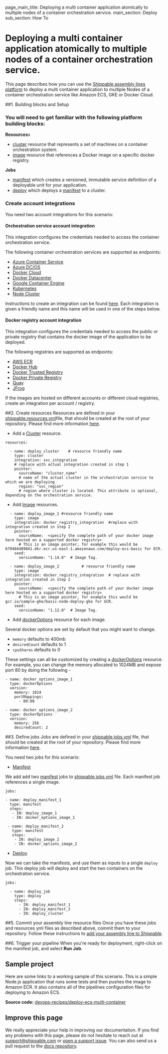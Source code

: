 page_main_title: Deploying a multi container application atomically to multiple nodes of a container orchestration service.
main_section: Deploy
sub_section: How To

# Deploying a multi container application atomically to multiple nodes of a container orchestration service.
This page describes how you can use the [Shippable assembly lines platform](/platform/overview/) to deploy a multi container application to multiple Nodes of a container orchestration service like Amazon ECS, GKE or Docker Cloud.

##1. Building blocks and Setup

### You will need to get familiar with the following platform building blocks:

**Resources**x
  - [cluster](/platform/workflow/resource/cluster/) resource that represents a set of machines on a container orchestration system.
  - [image](/platform/workflow/resource/image/) resource that references a Docker image on a specific docker registry.

**Jobs**
  - [manifest](/platform/workflow/job/manifest/) which creates a versioned, immutable service definition of a deployable unit for your application.
  - [deploy](/platform/workflow/job/deploy/) which deploys a [manifest](/platform/workflow/job/manifest/) to a cluster.

### Create account integrations
You need two account integrations for this scenario:

#### Orchestration service account integration
This integration configures the credentials needed to access the container orchestration service.

The following container orchestration services are supported as endpoints:

- [Azure Container Service](/platform/integration/azure-dcos)
- [Azure DC/OS](/platform/integration/azure-dcos)
- [Docker Cloud](/platform/integration/docker-cloud)
- [Docker Datacenter](/platform/integration/docker-datacenter)
- [Google Container Engine](/platform/integration/gke)
- [Kubernetes](/platform/integration/kubernetes)
- [Node Cluster](/platform/integration/node-cluster)

Instructions to create an integration can be found [here](http://docs.shippable.com/platform/tutorial/integration/howto-crud-integration/). Each integration is given a
friendly name and this name will be used in one of the steps below.

#### Docker registry account integration
This integration configures the credentials needed to access the public or private registry that contains the docker image of the application to be deployed.  

The following registries are supported as endpoints:

- [AWS ECR](/platform/integration/aws-ecr)
- [Docker Hub](/platform/integration/docker-hub)
- [Docker Trusted Registry](/platform/integration/docker-trusted-registry)
- [Docker Private Registry](/platform/integration/docker-private-registry)
- [Quay](/platform/integration/quay)
- [JFrog](/platform/integration/jfrog-artifactory)

If the images are hosted on different accounts or different cloud registries, create an integration per account / registry.

##2. Create resources
Resources are defined in your [shippable.resources.yml](/platform/tutorial/workflow/shippable-resources-yml/)file, that should be created at the root of your repository. Please find more information [here](/deploy/configuration/).

- Add a [Cluster](/platform/workflow/resource/cluster/) resource.
```
resources:

  - name: deploy_cluster    # resource friendly name
    type: cluster
    integration: svc_integration  
    # replace with actual integration created in step 1          
    pointer:
      sourceName: "cluster_name"
      # name of the actual cluster in the orchestration service to which we are deploying
      region: "svc_region"
      # region where cluster is located. This attribute is optional, depending on the orchestration service.
```

- Add [Image](/platform/workflow/resource/image/) resources.

```
  - name: deploy_image_1 #resource friendly name
    type: image
    integration: docker_registry_integration  #replace with integration created in step 2          
    pointer:
      sourceName:  <specify the complete path of your docker image here hosted on a supported docker registry>
      # This is an image pointer, for example this would be 679404489841.dkr.ecr.us-east-1.amazonaws.com/deploy-ecs-basic for ECR.
    seed:
      versionName: "1.14.0"  # Image Tag.

  - name: deploy_image_2          # resource friendly name
    type: image
    integration: docker_registry_integration  # replace with integration created in step 2          
    pointer:
      sourceName:  <specify the complete path of your docker image here hosted on a supported docker registry>
      # This is an image pointer, for example this would be gcr.io/sample-gke/basic-node-deploy-gke for GCR.
    seed:
      versionName: "1.12.0"  # Image Tag.
```

- Add [dockerOptions](/platform/workflow/resource/dockeroptions/#dockeroptions) resource for each image.

Several docker options are set by default that you might want to change.

- `memory` defaults to 400mb
- `desiredCount` defaults to 1
- `cpuShares` defaults to 0

These settings can all be customized by creating a [dockerOptions](/platform/workflow/resource/dockeroptions/#dockeroptions) resource. For example, you can change the memory allocated to 1024MB and expose port 80 by doing the following -

```
- name: docker_options_image_1
  type: dockerOptions
  version:
    memory: 1024
    portMappings:
      - 80:80

- name: docker_options_image_2
  type: dockerOptions
  version:
    memory: 256
    desiredCount: 2
```

##3. Define jobs
Jobs are defined in your [shippable.jobs.yml](/platform/tutorial/workflow/shippable-jobs-yml/) file, that should be created at the root of your repository. Please find more information [here](/deploy/configuration/).

You need two jobs for this scenario:

- [Manifest](/platform/workflow/job/manifest/)

We add add two [manifest](/platform/workflow/job/manifest/) jobs to [shippable.jobs.yml](/platform/tutorial/workflow/shippable-jobs-yml/) file. Each manifest job references a single image.

```
jobs:

- name: deploy_manifest_1
  type: manifest
  steps:
   - IN: deploy_image_1
   - IN: docker_options_image_1

 - name: deploy_manifest_2
   type: manifest
   steps:
    - IN: deploy_image_2
    - IN: docker_options_image_2
```

- [Deploy](/platform/workflow/job/deploy/)

Now we can take the manifests, and use them as inputs to a single `deploy` job. This deploy job will deploy and start the two containers on the orchestration service.

```
jobs:

  - name: deploy_job
    type: deploy
    steps:
      - IN: deploy_manifest_1
      - IN: deploy_manifest_2
      - IN: deploy_cluster
```

##5. Commit your assembly line resource files
Once you have these jobs and resources yml files as described above, commit them to your repository. Follow these instructions to [add your assembly line to Shippable](/platform/tutorial/workflow/crud-syncrepo/).

##6. Trigger your pipeline
When you're ready for deployment, right-click on the manifest job, and select **Run Job**.

## Sample project
Here are some links to a working sample of this scenario. This is a simple Node.js application that runs some tests and then pushes
the image to Amazon ECR. It also contains all of the pipelines configuration files for deploying to Amazon ECS.

**Source code:**  [devops-recipes/deploy-ecs-multi-container](https://github.com/devops-recipes/deploy-ecs-multi-container)

## Improve this page

We really appreciate your help in improving our documentation. If you find any problems with this page, please do not hesitate to reach out at [support@shippable.com](mailto:support@shippable.com) or [open a support issue](https://www.github.com/Shippable/support/issues). You can also send us a pull request to the [docs repository](https://www.github.com/Shippable/docs).
